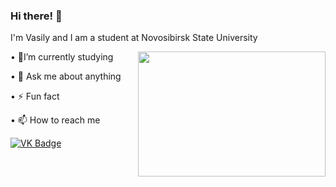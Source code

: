 ### Hi there! 👋
<div>
<p> I'm Vasily and I am a student at Novosibirsk State University </p>
</div>

<body>
<img src="https://media.giphy.com/media/ToMjGpyHdJiioVfdtK0/giphy.gif" align="right" width="300" height="200" />
 <p>  &#149 🌱I’m currently studying </p>
 <p>  &#149 💬 Ask me about anything </p>
 <p>  &#149 ⚡ Fun fact </p>
</body>

<div id="badges">
  <p> &#149 📫 How to reach me </p>
  <a href="https://vk.com/vasiliykrukovskiy">
    <img src=https://img.shields.io/badge/VK-blue alt="VK Badge"/>
  </a>
</div>  



